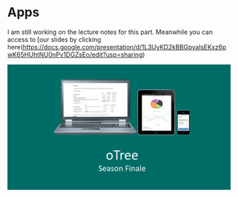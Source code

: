 Apps
==========================

I am still working on the lecture notes for this part. Meanwhile you can access to [our slides by clicking here(https://docs.google.com/presentation/d/1L3UyKD2kBBGpyaIsEKxz6pwK65HUhtNU0nPv1DGZsEo/edit?usp=sharing)




<a href="https://docs.google.com/presentation/d/1L3UyKD2kBBGpyaIsEKxz6pwK65HUhtNU0nPv1DGZsEo/edit?usp=sharing" target="_blank">![Slides Cover](../figures/otree_finale.png)</a>
 
